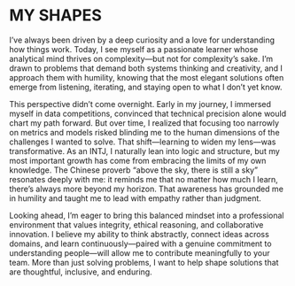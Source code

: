 # MY SHAPES

I’ve always been driven by a deep curiosity and a love for understanding how things work. Today, I see myself as a passionate learner whose analytical mind thrives on complexity—but not for complexity’s sake. I’m drawn to problems that demand both systems thinking and creativity, and I approach them with humility, knowing that the most elegant solutions often emerge from listening, iterating, and staying open to what I don’t yet know.

This perspective didn’t come overnight. Early in my journey, I immersed myself in data competitions, convinced that technical precision alone would chart my path forward. But over time, I realized that focusing too narrowly on metrics and models risked blinding me to the human dimensions of the challenges I wanted to solve. That shift—learning to widen my lens—was transformative. As an INTJ, I naturally lean into logic and structure, but my most important growth has come from embracing the limits of my own knowledge. The Chinese proverb “above the sky, there is still a sky” resonates deeply with me: it reminds me that no matter how much I learn, there’s always more beyond my horizon. That awareness has grounded me in humility and taught me to lead with empathy rather than judgment.

Looking ahead, I’m eager to bring this balanced mindset into a professional environment that values integrity, ethical reasoning, and collaborative innovation. I believe my ability to think abstractly, connect ideas across domains, and learn continuously—paired with a genuine commitment to understanding people—will allow me to contribute meaningfully to your team. More than just solving problems, I want to help shape solutions that are thoughtful, inclusive, and enduring.